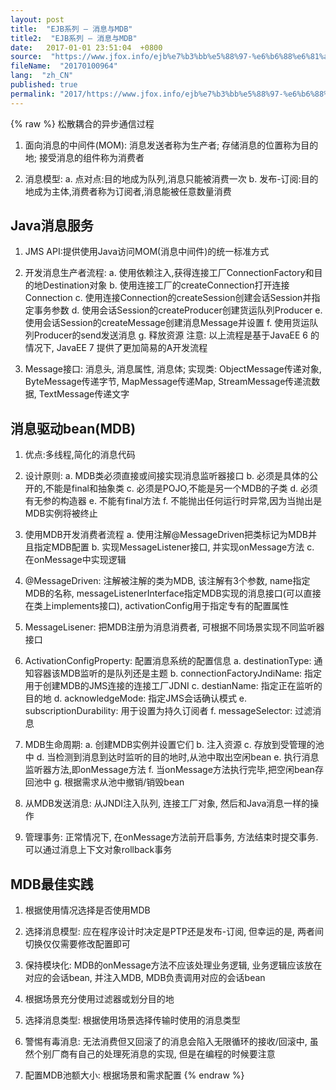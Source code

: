 ```yaml
---
layout: post
title:  "EJB系列 – 消息与MDB"
title2:  "EJB系列 – 消息与MDB"
date:   2017-01-01 23:51:04  +0800
source:  "https://www.jfox.info/ejb%e7%b3%bb%e5%88%97-%e6%b6%88%e6%81%af%e4%b8%8emdb.html"
fileName:  "20170100964"
lang:  "zh_CN"
published: true
permalink: "2017/https://www.jfox.info/ejb%e7%b3%bb%e5%88%97-%e6%b6%88%e6%81%af%e4%b8%8emdb.html"
---
```

{% raw %}
松散耦合的异步通信过程

1. 面向消息的中间件(MOM): 消息发送者称为生产者; 存储消息的位置称为目的地; 接受消息的组件称为消费者

 2. 消息模型: 
a. 点对点:目的地成为队列,消息只能被消费一次
b. 发布-订阅:目的地成为主体,消费者称为订阅者,消息能被任意数量消费 

##  Java消息服务 

 1. JMS API:提供使用Java访问MOM(消息中间件)的统一标准方式 

 2. 开发消息生产者流程:
a. 使用依赖注入,获得连接工厂ConnectionFactory和目的地Destination对象
b. 使用连接工厂的createConnection打开连接Connection
c. 使用连接Connection的createSession创建会话Session并指定事务参数
d. 使用会话Session的createProducer创建货运队列Producer
e. 使用会话Session的createMessage创建消息Message并设置
f. 使用货运队列Producer的send发送消息
g. 释放资源
注意: 以上流程是基于JavaEE 6 的情况下, JavaEE 7 提供了更加简易的A开发流程 

 3. Message接口: 消息头, 消息属性, 消息体; 实现类: ObjectMessage传递对象, ByteMessage传递字节, MapMessage传递Map, StreamMessage传递流数据, TextMessage传递文字 

##  消息驱动bean(MDB) 

 1. 优点:多线程,简化的消息代码 

 2. 设计原则: 
a. MDB类必须直接或间接实现消息监听器接口
b. 必须是具体的公开的,不能是final和抽象类
c. 必须是POJO,不能是另一个MDB的子类
d. 必须有无参的构造器
e. 不能有final方法
f. 不能抛出任何运行时异常,因为当抛出是MDB实例将被终止 

 3. 使用MDB开发消费者流程
a. 使用注解@MessageDriven把类标记为MDB并且指定MDB配置
b. 实现MessageListener接口, 并实现onMessage方法
c. 在onMessage中实现逻辑 

 4. @MessageDriven: 注解被注解的类为MDB, 该注解有3个参数, name指定MDB的名称, messageListenerInterface指定MDB实现的消息接口(可以直接在类上implements接口), activationConfig用于指定专有的配置属性 

 5. MessageLisener: 把MDB注册为消息消费者, 可根据不同场景实现不同监听器接口 

 6. ActivationConfigProperty: 配置消息系统的配置信息
a. destinationType: 通知容器该MDB监听的是队列还是主题
b. connectionFactoryJndiName: 指定用于创建MDB的JMS连接的连接工厂JDNI
c. destianName: 指定正在监听的目的地
d. acknowledgeMode: 指定JMS会话确认模式
e. subscriptionDurability: 用于设置为持久订阅者
f. messageSelector: 过滤消息 

 7. MDB生命周期:
a. 创建MDB实例并设置它们
b. 注入资源
c. 存放到受管理的池中
d. 当检测到消息到达时监听的目的地时,从池中取出空闲bean
e. 执行消息监听器方法,即onMessage方法
f. 当onMessage方法执行完毕,把空闲bean存回池中
g. 根据需求从池中撤销/销毁bean 

 8. 从MDB发送消息: 从JNDI注入队列, 连接工厂对象, 然后和Java消息一样的操作 

 9. 管理事务: 正常情况下, 在onMessage方法前开启事务, 方法结束时提交事务. 可以通过消息上下文对象rollback事务 

##  MDB最佳实践 

 1. 根据使用情况选择是否使用MDB 

 2. 选择消息模型: 应在程序设计时决定是PTP还是发布-订阅, 但幸运的是, 两者间切换仅仅需要修改配置即可 

 3. 保持模块化: MDB的onMessage方法不应该处理业务逻辑, 业务逻辑应该放在对应的会话bean, 并注入MDB, MDB负责调用对应的会话bean 

 4. 根据场景充分使用过滤器或划分目的地 

 5. 选择消息类型: 根据使用场景选择传输时使用的消息类型 

 6. 警惕有毒消息: 无法消费但又回滚了的消息会陷入无限循环的接收/回滚中, 虽然个别厂商有自己的处理死消息的实现, 但是在编程的时候要注意 

 7. 配置MDB池额大小: 根据场景和需求配置
{% endraw %}
